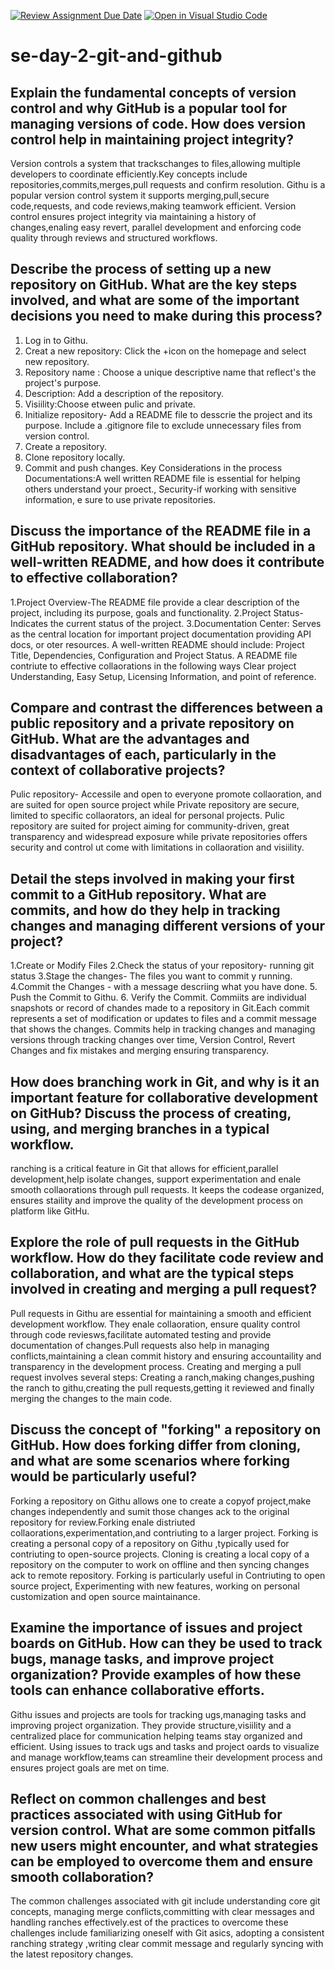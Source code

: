 [![Review Assignment Due Date](https://classroom.github.com/assets/deadline-readme-button-22041afd0340ce965d47ae6ef1cefeee28c7c493a6346c4f15d667ab976d596c.svg)](https://classroom.github.com/a/8wgCKhpZ)
[![Open in Visual Studio Code](https://classroom.github.com/assets/open-in-vscode-2e0aaae1b6195c2367325f4f02e2d04e9abb55f0b24a779b69b11b9e10269abc.svg)](https://classroom.github.com/online_ide?assignment_repo_id=18413524&assignment_repo_type=AssignmentRepo)
# se-day-2-git-and-github
## Explain the fundamental concepts of version control and why GitHub is a popular tool for managing versions of code. How does version control help in maintaining project integrity?
Version controls a system that trackschanges to files,allowing multiple developers to coordinate efficiently.Key concepts include repositories,commits,merges,pull requests and confirm resolution.
Githu is a popular version control system it supports merging,pull,secure code,requests, and code reviews,making teamwork efficient.
Version control ensures project integrity via maintaining a history of changes,enaling easy revert, parallel development and enforcing code quality through reviews and structured workflows.

## Describe the process of setting up a new repository on GitHub. What are the key steps involved, and what are some of the important decisions you need to make during this process?
1. Log in to Githu.
2.   Creat a new repository: Click the +icon on the homepage and select new repository.
3.   Repository name : Choose a unique descriptive name that reflect's the project's purpose.
4.   Description: Add a description of the repository.
5.   Visiility:Choose etween pulic and private.
6.   Initialize repository- Add a README file to desscrie the project and its purpose.  Include a .gitignore file to exclude unnecessary files from version control.
7.   Create a repository.
8.   Clone repository locally.
9.   Commit and push changes.
Key Considerations in the process Documentations:A well written README file is essential for helping others understand your proect., Security-if working with sensitive information, e sure to use private repositories.

## Discuss the importance of the README file in a GitHub repository. What should be included in a well-written README, and how does it contribute to effective collaboration?
1.Project Overview-The README file provide a clear description of the project, including its purpose, goals and functionality.
2.Project Status- Indicates  the current status of the project.
3.Documentation Center: Serves as the central location for important project documentation providing API docs, or oter resources.
A well-written README should include:
Project Title, Dependencies, Configuration and Project Status.
 A README file contriute to effective collaorations in the following ways 
 Clear project Understanding, Easy Setup, Licensing Information, and point of reference.
 
## Compare and contrast the differences between a public repository and a private repository on GitHub. What are the advantages and disadvantages of each, particularly in the context of collaborative projects?
Pulic repository- Accessile and open to everyone promote collaoration, and are suited for open source project while Private repository are secure, limited to specific collaorators, an ideal for personal projects.
Pulic repository are suited for project aiming for community-driven, great transparency and widespread exposure while private repositories offers security and control ut come with limitations in collaoration and visiility.

## Detail the steps involved in making your first commit to a GitHub repository. What are commits, and how do they help in tracking changes and managing different versions of your project?
1.Create or Modify Files 
2.Check the status of your repository- running git status
3.Stage the changes- The files you want to commit y running.
4.Commit the Changes - with a message descriing what you have done.
5. Push the Commit to Githu.
6. Verify the Commit.
Commiits are individual snapshots or record of chandes made to a repository in Git.Each commit represents a set of modification or updates to files and a commit message that shows the changes.
Commits help in tracking changes and managing versions through tracking changes over time, Version Control, Revert Changes and fix mistakes and merging ensuring transparency.

## How does branching work in Git, and why is it an important feature for collaborative development on GitHub? Discuss the process of creating, using, and merging branches in a typical workflow.
ranching is a critical feature in Git that allows for efficient,parallel development,help isolate changes, support experimentation and enale smooth collaorations through pull requests. It keeps the codease organized, ensures staility and improve the quality of the development process on platform like GitHu.

## Explore the role of pull requests in the GitHub workflow. How do they facilitate code review and collaboration, and what are the typical steps involved in creating and merging a pull request?
Pull requests in Githu are essential for maintaining a smooth and efficient development workflow. They enale collaoration, ensure quality control through code reviesws,facilitate automated testing and provide documentation of changes.Pull requests also help in managing conflicts,maintaining a clean commit history and ensuring accountaility and transparency in the development process.
Creating and merging a pull request involves several steps: Creating a ranch,making changes,pushing the ranch to githu,creating the pull requests,getting it reviewed and finally merging the changes to the main code.

## Discuss the concept of "forking" a repository on GitHub. How does forking differ from cloning, and what are some scenarios where forking would be particularly useful?
Forking a repository on Githu allows one to create a copyof project,make changes independently and sumit those changes ack to the original repository for review.Forking enale distriuted collaorations,experimentation,and contriuting to a larger project.
Forking is creating a personal copy of a repository on Githu ,typically used for contriuting to open-source projects. Cloning is creating a local copy of a repository on the computer to work on offline and then syncing changes ack to remote repository.
Forking is particularly useful in Contriuting to open source project, Experimenting with new features, working on personal customization and open source maintainance.

## Examine the importance of issues and project boards on GitHub. How can they be used to track bugs, manage tasks, and improve project organization? Provide examples of how these tools can enhance collaborative efforts.
Githu issues and projects are tools for tracking ugs,managing tasks and improving project organization. They provide structure,visiility and a centralized place for communication helping teams stay organized and efficient. Using issues to track ugs and tasks and project oards to visualize and manage workflow,teams can streamline their development process and ensures project goals are met on time.

## Reflect on common challenges and best practices associated with using GitHub for version control. What are some common pitfalls new users might encounter, and what strategies can be employed to overcome them and ensure smooth collaboration?
The common challenges associated with git include understanding core git concepts, managing merge conflicts,committing with clear messages and handling ranches effectively.est of the practices to overcome these challenges include familiarizing oneself with Git asics, adopting a consistent ranching strategy ,writing clear commit message and regularly syncing with the latest repository changes.
